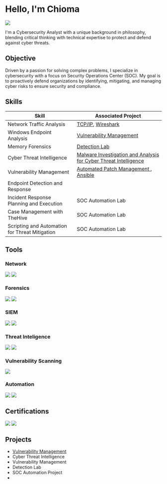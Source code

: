 # Hello, I'm Chioma
<a href="https://www.linkedin.com/in/chiomadibor"><img src="https://img.shields.io/badge/-LinkedIn-0072b1?&style=for-the-badge&logo=linkedin&logoColor=white" /></a>


I'm a Cybersecurity Analyst with a unique background in philosophy, blending critical thinking with technical expertise to protect and defend against cyber threats.

## Objective

Driven by a passion for solving complex problems, I specialize in cybersecurity with a focus on Security Operations Center (SOC). My goal is to proactively defend organizations by identifying, mitigating, and managing cyber risks to ensure security and compliance.

## Skills

| Skill                                         | Associated Project                             |
|-----------------------------------------------|-----------------------------------------------|
| Network Traffic Analysis                      | <a href="https://github.com/ChiomaDibor/tcp-ip">TCP/IP</a>, <a href="https://github.com/ChiomaDibor/wireshark">Wireshark</a> |
| Windows Endpoint Analysis                     | <a href="https://github.com/ChiomaDibor/Vulnerability-Management/tree/main">Vulnerability Management</a> |
| Memory Forensics                              | <a href="https://google.com">Detection Lab</a> |
| Cyber Threat Intelligence                     | <a href="https://google.com">Malware Investigation and Analysis for Cyber Threat Intelligence</a> |
| Vulnerability Management                      | <a href="https://github.com/ChiomaDibor/tcp-ip">Automated Patch Management </a>, <a href="https://github.com/ChiomaDibor/wireshark">Ansible |  
| Endpoint Detection and Response               |            |
| Incident Response Planning and Execution      | SOC Automation Lab                             |
| Case Management with TheHive                  | SOC Automation Lab                             |
| Scripting and Automation for Threat Mitigation | SOC Automation Lab                            |

## Tools

### Network
<div>
<img src="https://img.shields.io/badge/-Wireshark-1679A7?&style=for-the-badge&logo=Wireshark&logoColor=white" />
<img src="https://img.shields.io/badge/-tcpdump-1679A7?&style=for-the-badge&logo=TCPDUMP&logoColor=white" />
</div>

### Forensics
<div>
<img src="https://img.shields.io/badge/-Autopsy-4CAF50?&style=for-the-badge&logo=autopsy&logoColor=white" />
<img src="https://img.shields.io/badge/-FTK_Imager-0078D7?&style=for-the-badge&logo=forensictoolkit&logoColor=white" />
</div>

### SIEM
<div>
<img src="https://img.shields.io/badge/-Microsoft_Sentinel-0078D4?&style=for-the-badge&logo=Microsoft&logoColor=white" />
<img src="https://img.shields.io/badge/-Splunk-000000?&style=for-the-badge&logo=Splunk&logoColor=white" />
</div>

### Threat Inteligence
<div>
<img src="https://img.shields.io/badge/-YARA-FF4500?&style=for-the-badge&logo=yara&logoColor=white" />
<img src="https://img.shields.io/badge/-MISP-FFD700?&style=for-the-badge&logo=MISP&logoColor=white" />
</div>

### Vulnerability Scanning
</div>
<img src="https://img.shields.io/badge/-Nessus-008000?&style=for-the-badge&logo=Tenable&logoColor=white" />

### Automation
<div>
<img src="https://img.shields.io/badge/-Ansible-EE0000?&style=for-the-badge&logo=Ansible&logoColor=white" />
<img src="https://img.shields.io/badge/-Kubernetes-326CE5?&style=for-the-badge&logo=Kubernetes&logoColor=white" />




## Certifications
<div>
<img src="https://img.shields.io/badge/-ISC2_CC-00A4EF?&style=for-the-badge&logo=ISC2&logoColor=white" />
<img src="https://img.shields.io/badge/-Microsoft_SC--200-00A4EF?&style=for-the-badge&logo=Microsoft&logoColor=white" />
</div>

## Projects
- <a href="https://github.com/ChiomaDibor/Vulnerability-Management/tree/main">Vulnerability Management</a>
- Cyber Threat Intelligence
- Vulnerability Management
- Detection Lab
- SOC Automation Project
- 
